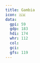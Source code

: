```yaml
---
title: Gambia
icon: 🇬🇲
data:
  gpi: 59
  gdp: 183
  hdi: 174
  whr: 112
  col:
  gci:
  gfs: 119
---
```

